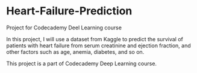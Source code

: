 # Heart-Failure-Prediction
Project for Codecademy Deel Learning course

In this project, I will use a dataset from Kaggle to predict the survival of patients with heart failure from serum creatinine and ejection fraction, and other factors such as age, anemia, diabetes, and so on.

This project is a part of Codecademy Deep Learning course.
